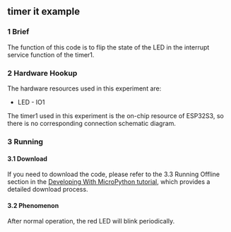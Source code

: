 ## timer it example

### 1 Brief

The function of this code is to flip the state of the LED in the interrupt service function of the timer1.

### 2 Hardware Hookup

The hardware resources used in this experiment are:

- LED - IO1

The timer1 used in this experiment is the on-chip resource of ESP32S3, so there is no corresponding connection schematic diagram.

### 3 Running

#### 3.1 Download

If you need to download the code, please refer to the 3.3 Running Offline section in the [Developing With MicroPython tutorial](../../../../1_docs/Developing_With_MicroPython.md), which provides a detailed download process.

#### 3.2 Phenomenon

After normal operation, the red LED will blink periodically.
